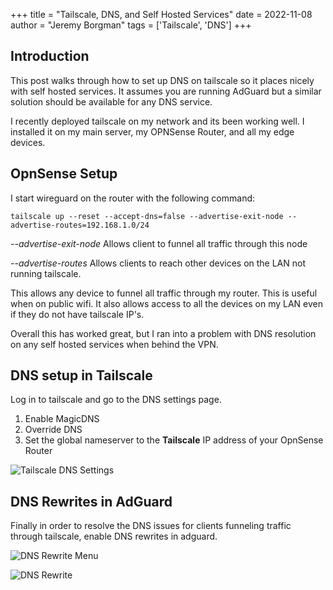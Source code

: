 +++ 
title = "Tailscale, DNS, and Self Hosted Services"
date = 2022-11-08
author = "Jeremy Borgman"
tags = ['Tailscale', 'DNS']
+++

## Introduction
This post walks through how to set up DNS on tailscale so it places nicely with
self hosted services. It assumes you are running AdGuard but a similar solution
should be available for any DNS service.

I recently deployed tailscale on my network and its been working well. I
installed it on my main server, my OPNSense Router, and all my edge devices. 

## OpnSense Setup
I start wireguard on the router with the following command:
```
tailscale up --reset --accept-dns=false --advertise-exit-node --advertise-routes=192.168.1.0/24
```

*--advertise-exit-node*  Allows client to funnel all traffic through this node

*--advertise-routes* Allows clients to reach other devices on the LAN not running tailscale.

This allows any device to funnel all traffic through my router. This is useful
when on public wifi. It also allows access to all the devices on my LAN even if
they do not have tailscale IP's.

Overall this has worked great, but I ran into a problem with DNS resolution on
any self hosted services when behind the VPN.

## DNS setup in Tailscale
Log in to tailscale and go to the DNS settings page. 
1. Enable MagicDNS
1. Override DNS
1. Set the global nameserver to the **Tailscale** IP address of your OpnSense
   Router

![Tailscale DNS Settings](/post/tailscale_and_dns/tailscale_dns.png)
## DNS Rewrites in AdGuard
Finally in order to resolve the DNS issues for clients funneling traffic through
tailscale, enable DNS rewrites in adguard.

![DNS Rewrite Menu](/post/tailscale_and_dns/rewrite.png)

![DNS Rewrite](/post/tailscale_and_dns/new_ip.png)


